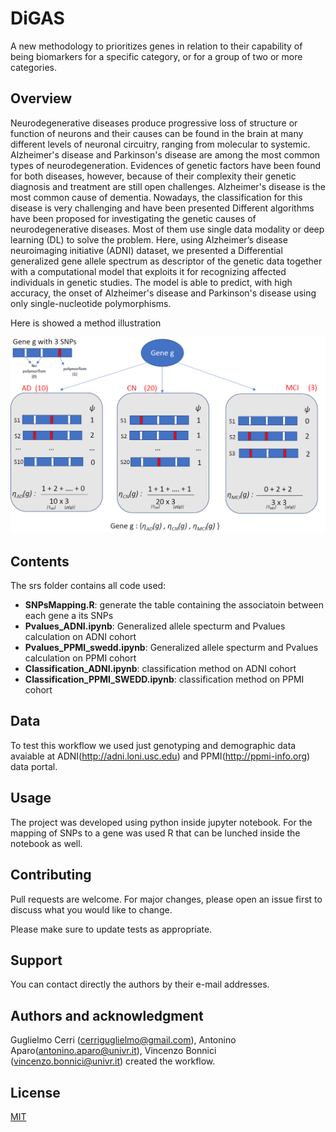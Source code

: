 # DiGAS

A new methodology to prioritizes genes in relation to their capability of being biomarkers for a specific category, or for a group of two or more categories.

## Overview

Neurodegenerative diseases produce progressive loss of structure or function of neurons
and their causes can be found in the brain at many different levels of neuronal circuitry, ranging from molecular to systemic. Alzheimer's disease and Parkinson's disease are among the most common types of neurodegeneration. Evidences of genetic factors have been found for both diseases, however, because of their complexity their genetic diagnosis and treatment are still open challenges.
Alzheimer's disease is the most common cause of dementia. Nowadays, the classification for this disease is very challenging and have been presented 
Different algorithms have been proposed for investigating the genetic causes of neurodegenerative diseases. Most of them use single data modality or deep learning (DL) to solve the problem. Here, using Alzheimer’s disease neuroimaging initiative (ADNI) dataset, 
we presented a Differential generalized gene allele spectrum as descriptor of the genetic data together with a computational model that exploits it for recognizing affected individuals in genetic studies. 
The model is able to predict, with high accuracy, the onset of Alzheimer's disease and Parkinson's disease using only single-nucleotide polymorphisms.

Here is showed a method illustration


![Image](doc/method_illustration.PNG)


## Contents

The srs folder contains all code used:

* **SNPsMapping.R**: generate the table containing the associatoin between each gene a its SNPs
* **Pvalues_ADNI.ipynb**: Generalized allele specturm and Pvalues calculation on ADNI cohort
* **Pvalues_PPMI_swedd.ipynb**: Generalized allele specturm and Pvalues calculation on PPMI cohort
* **Classification_ADNI.ipynb**: classification method on ADNI cohort
* **Classification_PPMI_SWEDD.ipynb**: classification method on PPMI cohort

## Data

To test this workflow we used just genotyping and demographic data avaiable at ADNI(http://adni.loni.usc.edu) and PPMI(http://ppmi-info.org) data portal.

## Usage

The project was developed using python inside jupyter notebook. For the mapping of SNPs to a gene was used R that can be lunched inside the notebook as well. 


## Contributing
Pull requests are welcome. For major changes, please open an issue first to discuss what you would like to change.

Please make sure to update tests as appropriate.

## Support

You can contact directly the authors by their e-mail addresses.

## Authors and acknowledgment

Guglielmo Cerri (cerriguglielmo@gmail.com), Antonino Aparo(antonino.aparo@univr.it), Vincenzo Bonnici (vincenzo.bonnici@univr.it) created the workflow. 

## License
[MIT](https://choosealicense.com/licenses/mit/)

